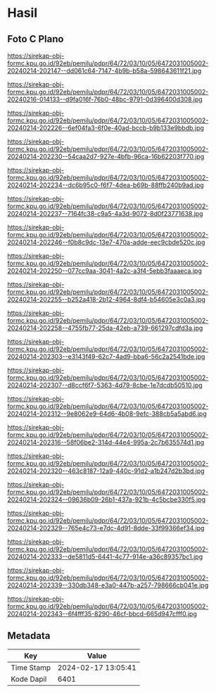 # Hasil

## Foto C Plano

https://sirekap-obj-formc.kpu.go.id/92eb/pemilu/pdpr/64/72/03/10/05/6472031005002-20240214-202147--dd061c64-7147-4b9b-b58a-598643611f21.jpg

https://sirekap-obj-formc.kpu.go.id/92eb/pemilu/pdpr/64/72/03/10/05/6472031005002-20240216-014133--d9fa016f-76b0-48bc-9791-0d396400d308.jpg

https://sirekap-obj-formc.kpu.go.id/92eb/pemilu/pdpr/64/72/03/10/05/6472031005002-20240214-202226--6ef04fa3-6f0e-40ad-bccb-b9b133e9bbdb.jpg

https://sirekap-obj-formc.kpu.go.id/92eb/pemilu/pdpr/64/72/03/10/05/6472031005002-20240214-202230--54caa2d7-927e-4bfb-96ca-16b62203f770.jpg

https://sirekap-obj-formc.kpu.go.id/92eb/pemilu/pdpr/64/72/03/10/05/6472031005002-20240214-202234--dc6b95c0-f6f7-4dea-b69b-88ffb240b9ad.jpg

https://sirekap-obj-formc.kpu.go.id/92eb/pemilu/pdpr/64/72/03/10/05/6472031005002-20240214-202237--7164fc38-c9a5-4a3d-9072-8d0f23771638.jpg

https://sirekap-obj-formc.kpu.go.id/92eb/pemilu/pdpr/64/72/03/10/05/6472031005002-20240214-202246--f0b8c9dc-13e7-470a-adde-eec9cbde520c.jpg

https://sirekap-obj-formc.kpu.go.id/92eb/pemilu/pdpr/64/72/03/10/05/6472031005002-20240214-202250--077cc9aa-3041-4a2c-a3f4-5ebb3faaaeca.jpg

https://sirekap-obj-formc.kpu.go.id/92eb/pemilu/pdpr/64/72/03/10/05/6472031005002-20240214-202255--b252a418-2b12-4964-8df4-b54605e3c0a3.jpg

https://sirekap-obj-formc.kpu.go.id/92eb/pemilu/pdpr/64/72/03/10/05/6472031005002-20240214-202258--4755fb77-25da-42eb-a739-661297cdfd3a.jpg

https://sirekap-obj-formc.kpu.go.id/92eb/pemilu/pdpr/64/72/03/10/05/6472031005002-20240214-202303--e3143f49-62c7-4ad9-bba6-56c2a2541bde.jpg

https://sirekap-obj-formc.kpu.go.id/92eb/pemilu/pdpr/64/72/03/10/05/6472031005002-20240214-202307--d8ccf6f7-5363-4d79-8cbe-1e7dcdb50510.jpg

https://sirekap-obj-formc.kpu.go.id/92eb/pemilu/pdpr/64/72/03/10/05/6472031005002-20240214-202312--9e8062e9-64d6-4b08-9efc-388cb5a5abd6.jpg

https://sirekap-obj-formc.kpu.go.id/92eb/pemilu/pdpr/64/72/03/10/05/6472031005002-20240214-202316--58f06be2-314d-44e4-995a-2c7b635574d1.jpg

https://sirekap-obj-formc.kpu.go.id/92eb/pemilu/pdpr/64/72/03/10/05/6472031005002-20240214-202320--463c8187-12a9-440c-91d2-a1b247d2b3bd.jpg

https://sirekap-obj-formc.kpu.go.id/92eb/pemilu/pdpr/64/72/03/10/05/6472031005002-20240214-202324--09636b09-26b1-437a-921b-4c5bcbe330f5.jpg

https://sirekap-obj-formc.kpu.go.id/92eb/pemilu/pdpr/64/72/03/10/05/6472031005002-20240214-202329--765e4c73-e7dc-4d91-8dde-33f99366ef34.jpg

https://sirekap-obj-formc.kpu.go.id/92eb/pemilu/pdpr/64/72/03/10/05/6472031005002-20240214-202333--de5811d5-6441-4c77-914e-a36c89357bc1.jpg

https://sirekap-obj-formc.kpu.go.id/92eb/pemilu/pdpr/64/72/03/10/05/6472031005002-20240214-202339--330db348-e3a0-447b-a257-798666cb041e.jpg

https://sirekap-obj-formc.kpu.go.id/92eb/pemilu/pdpr/64/72/03/10/05/6472031005002-20240214-202343--6f4fff35-8290-46cf-bbcd-665d947cfff0.jpg


## Metadata

| Key        | Value               |
| ---------- | ------------------- |
| Time Stamp | 2024-02-17 13:05:41 |
| Kode Dapil | 6401                |



